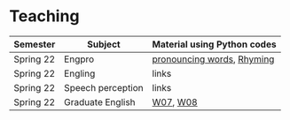 # Teaching

| Semester | Subject | Material using Python codes |
|---|---|---|
| Spring 22 | Engpro | [pronouncing words](https://github.com/MK316/workshop22/blob/main/class02_voca.ipynb), [Rhyming](https://github.com/MK316/workshop22/blob/main/class03_pronunciation.ipynb) |
| Spring 22 | Engling | links |
| Spring 22 | Speech perception | links |
| Spring 22 | Graduate English | [W07](https://github.com/MK316/Classroom/blob/main/Week07_Ch05.ipynb), [W08](https://github.com/MK316/Classroom/blob/main/Week08_Ch05.ipynb) |

